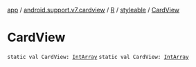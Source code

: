 [app](../../../index.md) / [android.support.v7.cardview](../../index.md) / [R](../index.md) / [styleable](index.md) / [CardView](./-card-view.md)

# CardView

`static val CardView: `[`IntArray`](https://kotlinlang.org/api/latest/jvm/stdlib/kotlin/-int-array/index.html)
`static val CardView: `[`IntArray`](https://kotlinlang.org/api/latest/jvm/stdlib/kotlin/-int-array/index.html)